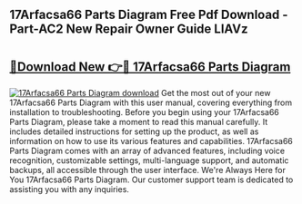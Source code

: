 ## 17Arfacsa66 Parts Diagram Free Pdf Download - Part-AC2 New Repair Owner Guide LIAVz

# <h2><a href="http://dfszls6.blite.top/?on=17Arfacsa66+Parts+Diagram">🔗Download New 👉🔴 17Arfacsa66 Parts Diagram</a></h2>

[![17Arfacsa66 Parts Diagram download](https://i.imgur.com/lujVjoI.png)](http://dfszls6.blite.top/?on=17Arfacsa66+Parts+Diagram)
Get the most out of your new 17Arfacsa66 Parts Diagram with this user manual, covering everything from installation to troubleshooting. Before you begin using your 17Arfacsa66 Parts Diagram, please take a moment to read this manual carefully. It includes detailed instructions for setting up the product, as well as information on how to use its various features and capabilities. 17Arfacsa66 Parts Diagram comes with an array of advanced features, including voice recognition, customizable settings, multi-language support, and automatic backups, all accessible through the user interface. We're Always Here for You 17Arfacsa66 Parts Diagram. Our customer support team is dedicated to assisting you with any inquiries.
